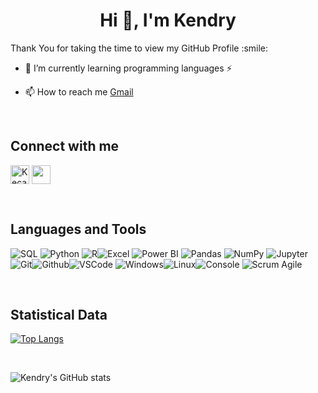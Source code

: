 <h1 align="center">Hi 👋, I'm Kendry</h1>

<div size='20px'>Thank You for taking the time to view my GitHub Profile :smile: </div>

- 🌱 I’m currently learning programming languages ⚡

- 📫 How to reach me [Gmail](carvajalkendri@gmail.com)

<br>

## Connect with me 
<p align="left">
  <a href="https://www.linkedin.com/in/kendry-c-501639206/" target="blank"><img align="center"
      src="https://raw.githubusercontent.com/rahuldkjain/github-profile-readme-generator/master/src/images/icons/Social/linked-in-alt.svg"
      alt="Kecar2" width="30" /></a>
  <a href = 'https://www.github.com/Kecar2'> <img width = '30px' align= 'center' src="https://raw.githubusercontent.com/rahulbanerjee26/githubAboutMeGenerator/main/icons/github.svg"/></a>
</p>

<br>

## Languages and Tools
![SQL](https://img.icons8.com/color/30/sql.png) ![Python](https://img.icons8.com/color/30/python.png) ![R](https://img.icons8.com/color/30/r.png)![Excel](https://img.icons8.com/color/30/microsoft-excel-2019.png) ![Power BI](https://img.icons8.com/color/30/power-bi.png) ![Pandas](https://img.icons8.com/color/30/pandas.png) ![NumPy](https://img.icons8.com/color/30/numpy.png)  ![Jupyter](https://jupyter.org/assets/homepage/main-logo.svg)![Git](https://img.icons8.com/color/30/git.png)![Github](https://img.icons8.com/material-outlined/30/github.png)![VSCode](https://img.icons8.com/color/30/visual-studio-code-2019.png) ![Windows](https://img.icons8.com/color/30/windows-10.png)![Linux](https://img.icons8.com/color/30/linux.png)![Console](https://img.icons8.com/color/30/console.png) ![Scrum Agile](https://img.icons8.com/external-flaticons-flat-flat-icons/30/000000/external-scrum-agile-flaticons-flat-flat-icons-6.png)
         
<br>

## Statistical Data 
[![Top Langs](https://github-readme-stats.vercel.app/api/top-langs/?username=Kecar2&layout=compact)](https://github.com/Kecar2/github-readme-stats)

<br>

![Kendry's GitHub stats](https://github-readme-stats.vercel.app/api?username=Kecar2&show_icons=true&theme=dark)

<br>



